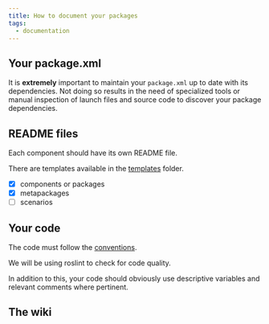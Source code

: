 ```yaml
---
title: How to document your packages
tags:
  - documentation
---
```


## Your package.xml
It is **extremely** important to maintain your `package.xml` up to date with its dependencies. Not doing so results in the need of specialized tools or manual inspection of launch files and source code to discover your package dependencies.

## README files
Each component should have its own README file.

There are templates available in the [templates]() folder.
- [x] components or packages  
- [x] metapackages
- [ ] scenarios

## Your code
The code must follow the [conventions](wiki/development/conventions/).

We will be using roslint to check for code quality.

In addition to this, your code should obviously use descriptive variables and relevant comments where pertinent.

## The wiki
